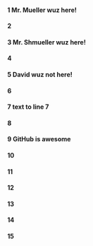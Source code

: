 #### 1 Mr. Mueller wuz here!
#### 2
#### 3 Mr. Shmueller wuz here!
#### 4
#### 5 David wuz not here!
#### 6
#### 7 text to line 7
#### 8
#### 9 GitHub is awesome
#### 10
#### 11
#### 12
#### 13
#### 14
#### 15